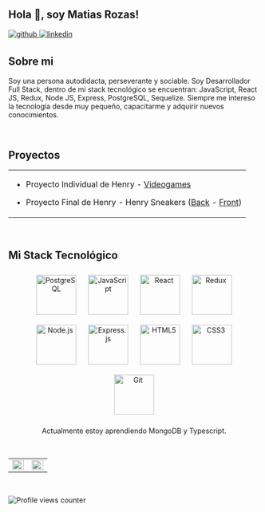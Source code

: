 ## Hola 👋, soy Matias Rozas!  
  


<a href="https://github.com/https://github.com/matirozas" target="_blank">
<img src=https://img.shields.io/badge/github-%2324292e.svg?&style=for-the-badge&logo=github&logoColor=white alt=github style="margin-bottom: 5px;" />
</a>
<a href="https://linkedin.com/in/https://www.linkedin.com/in/matias-rozas-395481224/" target="_blank">
<img src=https://img.shields.io/badge/linkedin-%231E77B5.svg?&style=for-the-badge&logo=linkedin&logoColor=white alt=linkedin style="margin-bottom: 5px;" />
</a>  
  
## Sobre mi
Soy una persona autodidacta, perseverante y sociable.
Soy Desarrollador Full Stack,
dentro de mi stack tecnológico se encuentran: 
JavaScript,
React JS,
Redux,
Node JS,
Express,
PostgreSQL,
Sequelize.
Siempre me intereso la tecnología desde muy pequeño, capacitarme y adquirir nuevos conocimientos.  
  

<br/>  


## Proyectos
<table><tr><td valign="top" width="100%">

- Proyecto Individual de Henry - [Videogames](https://github.com/matirozas/PI_VideoGames)  
  

- Proyecto Final de Henry - Henry Sneakers ([Back](https://github.com/gtorresgrau/PF07_E-commerce-Back) - [Front](https://github.com/gtorresgrau/PF07_E-commerce-Front))  
  


</table> 


<br/>  


## Mi Stack Tecnológico
<div align="center">  
<a href="https://www.postgresql.org/" target="_blank"><img style="margin: 10px" src="https://profilinator.rishav.dev/skills-assets/postgresql-original-wordmark.svg" alt="PostgreSQL" height="80" /></a>  
<a href="https://www.javascript.com/" target="_blank"><img style="margin: 10px" src="https://profilinator.rishav.dev/skills-assets/javascript-original.svg" alt="JavaScript" height="80" /></a>  
<a href="https://reactjs.org/" target="_blank"><img style="margin: 10px" src="https://profilinator.rishav.dev/skills-assets/react-original-wordmark.svg" alt="React" height="80" /></a>  
<a href="https://redux.js.org/" target="_blank"><img style="margin: 10px" src="https://profilinator.rishav.dev/skills-assets/redux-original.svg" alt="Redux" height="80" /></a>  
<a href="https://nodejs.org/" target="_blank"><img style="margin: 10px" src="https://profilinator.rishav.dev/skills-assets/nodejs-original-wordmark.svg" alt="Node.js" height="80" /></a>  
<a href="https://expressjs.com/" target="_blank"><img style="margin: 10px" src="https://profilinator.rishav.dev/skills-assets/express-original-wordmark.svg" alt="Express.js" height="80" /></a>  
<a href="https://en.wikipedia.org/wiki/HTML5" target="_blank"><img style="margin: 10px" src="https://profilinator.rishav.dev/skills-assets/html5-original-wordmark.svg" alt="HTML5" height="80" /></a>  
<a href="https://www.w3schools.com/css/" target="_blank"><img style="margin: 10px" src="https://profilinator.rishav.dev/skills-assets/css3-original-wordmark.svg" alt="CSS3" height="80" /></a>  
<a href="https://github.com/" target="_blank"><img style="margin: 10px" src="https://profilinator.rishav.dev/skills-assets/git-scm-icon.svg" alt="Git" height="80" /></a>  
 <br/>
  
Actualmente estoy aprendiendo MongoDB y Typescript.  
 </div>  
 

<br/>  



<table><tr><td valign="top" width="50%">

<img src="https://github-readme-stats.vercel.app/api?username=Matirozas&show_icons=true&count_private=true&hide_border=true" align="left" style="width: 100%" />

</td><td valign="top" width="50%">

<img src="https://github-readme-stats.vercel.app/api/top-langs/?username=Matirozas&hide_border=true&layout=compact" align="left" style="width: 100%" />

</td></tr></table>  
  
<br/>
  
![Profile views counter](https://komarev.com/ghpvc/?username=Matirozas&&style=flat-square)  
